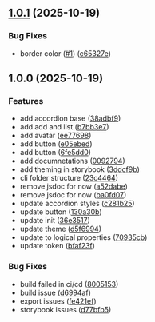 ## [1.0.1](https://github.com/mahi160/bizkit-ui/compare/v1.0.0...v1.0.1) (2025-10-19)

### Bug Fixes

* border color ([#1](https://github.com/mahi160/bizkit-ui/issues/1)) ([c65327e](https://github.com/mahi160/bizkit-ui/commit/c65327e660139be2addbac8fa2778f640a9939f3))

## 1.0.0 (2025-10-19)

### Features

* add accordion base ([38adbf9](https://github.com/mahi160/bizkit-ui/commit/38adbf98d734c611246473950bde26b1a6320447))
* add add and list ([b7bb3e7](https://github.com/mahi160/bizkit-ui/commit/b7bb3e7510a59ef86e46032d8c1fd9afe560cea5))
* add avatar ([ee77698](https://github.com/mahi160/bizkit-ui/commit/ee776986b270aeb6a5816ea6eb0100ce2f3e2803))
* add button ([e05ebed](https://github.com/mahi160/bizkit-ui/commit/e05ebed55ac3825fc5fe9bf4845b0b77430dda40))
* add button ([6fe5dd0](https://github.com/mahi160/bizkit-ui/commit/6fe5dd0acba06e350336b244fa1b0aee8dc36805))
* add documnetations ([0092794](https://github.com/mahi160/bizkit-ui/commit/009279480200aace24d3d287209076743ca600b2))
* add theming in storybook ([3ddcf9b](https://github.com/mahi160/bizkit-ui/commit/3ddcf9bdbbefe3c8fcbb6310b35db209b8985074))
* cli folder structure ([23c4464](https://github.com/mahi160/bizkit-ui/commit/23c446446f0ed6c81c459b69d0964087932d4f7d))
* remove jsdoc for now ([a52dabe](https://github.com/mahi160/bizkit-ui/commit/a52dabe50969003f2d8cac27bc767ea52b7a14a2))
* remove jsdoc for now ([ba0fd07](https://github.com/mahi160/bizkit-ui/commit/ba0fd07886c24683d948212558d0bad8f9b8bc07))
* update accordion styles ([c281b25](https://github.com/mahi160/bizkit-ui/commit/c281b2564bba72b443cc2df5a40aa642126d17da))
* update button ([130a30b](https://github.com/mahi160/bizkit-ui/commit/130a30b825f37226a8b6352322832e665b2ff341))
* update init ([36e3517](https://github.com/mahi160/bizkit-ui/commit/36e3517121b6f8d4851d609d0d59715eaf3d2f38))
* update theme ([d5f6994](https://github.com/mahi160/bizkit-ui/commit/d5f6994e403cbf12936e7349a56a9b038824b087))
* update to logical properties ([70935cb](https://github.com/mahi160/bizkit-ui/commit/70935cb1d01d5459de1ea5f2bc6846e33fff1094))
* update token ([bfaf23f](https://github.com/mahi160/bizkit-ui/commit/bfaf23fd7517980372ec094179b07b6e1ea6c813))

### Bug Fixes

* build failed in ci/cd ([8005153](https://github.com/mahi160/bizkit-ui/commit/800515317bf375480d3cf879e899a1d99501a3d9))
* build issue ([d6994af](https://github.com/mahi160/bizkit-ui/commit/d6994af1ce71f9e5795d5a673ea1f312cfd0e48a))
* export issues ([fe421ef](https://github.com/mahi160/bizkit-ui/commit/fe421eff65f30e1811dad0f41147b1f0ecd2a5aa))
* storybook issues ([d77bfb5](https://github.com/mahi160/bizkit-ui/commit/d77bfb5284fc6672696c357d0c98250c33a9c0de))
